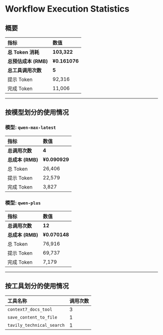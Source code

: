 # Workflow Execution Statistics

## 概要

| 指标 | 数值 |
| :--- | :--- |
| **总 Token 消耗** | **103,322** |
| **总预估成本 (RMB)** | **¥0.161076** |
| **总工具调用次数** | **5** |
| 提示 Token | 92,316 |
| 完成 Token | 11,006 |

---

## 按模型划分的使用情况


### 模型: `qwen-max-latest`

| 指标 | 数值 |
| :--- | :--- |
| **总调用次数** | **4** |
| **总成本 (RMB)** | **¥0.090929** |
| 总 Token | 26,406 |
| 提示 Token | 22,579 |
| 完成 Token | 3,827 |

### 模型: `qwen-plus`

| 指标 | 数值 |
| :--- | :--- |
| **总调用次数** | **12** |
| **总成本 (RMB)** | **¥0.070148** |
| 总 Token | 76,916 |
| 提示 Token | 69,737 |
| 完成 Token | 7,179 |

---

## 按工具划分的使用情况

| 工具名称 | 调用次数 |
| :--- | :--- |
| `context7_docs_tool` | 3 |
| `save_content_to_file` | 1 |
| `tavily_technical_search` | 1 |
